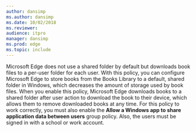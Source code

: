```yaml
---
author: dansimp
ms.author: dansimp
ms.date: 10/02/2018
ms.reviewer: 
audience: itpro
manager: dansimp
ms.prod: edge
ms.topic: include
---
```


Microsoft Edge does not use a shared folder by default but downloads book files to a per-user folder for each user. With this policy, you can configure Microsoft Edge to store books from the Books Library to a default, shared folder in Windows, which decreases the amount of storage used by book files. When you enable this policy, Microsoft Edge downloads books to a shared folder after user action to download the book to their device, which allows them to remove downloaded books at any time. For this policy to work correctly, you must also enable the **Allow a Windows app to share application data between users** group policy.  Also, the users must be signed in with a school or work account.

